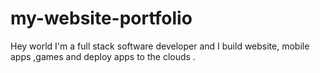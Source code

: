 # my-website-portfolio
Hey world I'm a full stack software developer and I build website, mobile apps ,games and  deploy apps to the clouds .
